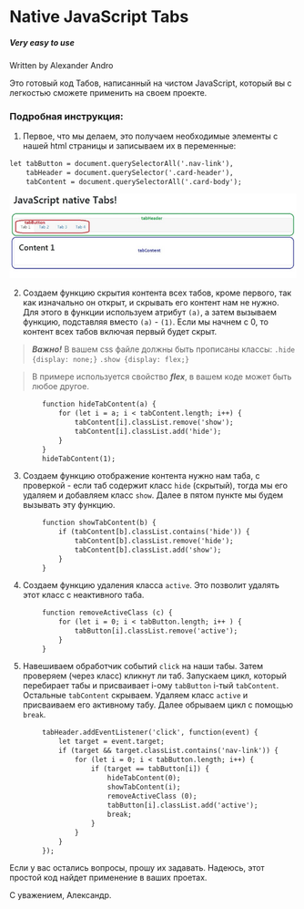 # Native JavaScript Tabs
##### *Very easy to use*

Written by Alexander Andro

Это готовый код Табов, написанный на чистом JavaScript, который вы с легкостью сможете применить на своем проекте.

### Подробная инструкция:

1. Первое, что мы делаем, это получаем необходимые элементы с нашей html страницы и записываем их в переменные:
```
let tabButton = document.querySelectorAll('.nav-link'),
    tabHeader = document.querySelector('.card-header'),
    tabContent = document.querySelectorAll('.card-body');
```
![Иллюстрация к проекту](https://github.com/Darth2315/Native_JavaScript_Tabs/blob/master/img_1.JPG)

2. Создаем функцию скрытия контента всех табов, кроме первого, так как изначально он открыт, и скрывать его контент нам не нужно. Для этого в функции используем атрибут `(a)`, а затем вызываем функцию, подставляя вместо `(a)` - `(1)`. Если мы начнем с 0, то контент        всех табов включая первый будет скрыт.

> ***Важно!*** В вашем css файле должны быть прописаны классы:
`.hide {display: none;}`
`.show {display: flex;}`

> В примере используется свойство ***flex***, в вашем коде может быть любое другое.
```
        function hideTabContent(a) {
            for (let i = a; i < tabContent.length; i++) {
                tabContent[i].classList.remove('show');
                tabContent[i].classList.add('hide');
            }
        }  
        hideTabContent(1);
```
3. Создаем функцию отображение контента нужно нам таба, с проверкой - если таб содержит класс `hide` (скрытый), тогда мы его удаляем и добавляем класс `show`. Далее в пятом пункте мы будем вызывать эту функцию.
```
        function showTabContent(b) {
            if (tabContent[b].classList.contains('hide')) {
                tabContent[b].classList.remove('hide');
                tabContent[b].classList.add('show');
            }
        }
```
4. Создаем функцию удаления класса `active`. Это позволит удалять этот класс с неактивного таба.
```
        function removeActiveClass (c) {
            for (let i = 0; i < tabButton.length; i++ ) {
                tabButton[i].classList.remove('active');
            }
        }
```
5. Навешиваем обработчик событий `click` на наши табы. Затем проверяем (через класс) кликнут ли таб. Запускаем цикл, который перебирает табы и присваивает i-ому `tabButton` i-тый `tabContent`. Остальные `tabContent` скрываем. Удаляем класс `active` и присваиваем его активному табу. Далее обрываем цикл с помощью `break`.
```
        tabHeader.addEventListener('click', function(event) {
            let target = event.target;
            if (target && target.classList.contains('nav-link')) {
                for (let i = 0; i < tabButton.length; i++) {
                    if (target == tabButton[i]) {
                        hideTabContent(0);
                        showTabContent(i);
                        removeActiveClass (0);               
                        tabButton[i].classList.add('active');
                        break;
                    }
                }
            }
        });
```


Если у вас остались вопросы, прошу их задавать. Надеюсь, этот простой код найдет применение в ваших проетах.

С уважением, Александр.
